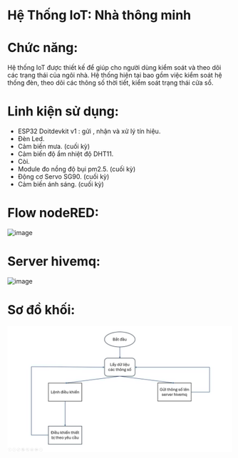 # Hệ Thống IoT: Nhà thông minh

# Chức năng:

Hệ thống IoT được thiết kế để giúp cho người dùng kiểm soát và theo dõi các trạng thái của ngôi nhà. Hệ thống hiện tại bao gồm việc kiểm soát hệ thống đèn, theo dõi các thông số thời tiết, kiểm soát trạng thái cửa sổ. 

# Linh kiện sử dụng:

* ESP32 Doitdevkit v1 : gửi , nhận và xử lý tín hiệu.
* Đèn Led.
* Cảm biến mưa. (cuối kỳ)
* Cảm biến độ ẩm nhiệt độ DHT11.
* Còi. 
* Module đo nồng độ bụi pm2.5. (cuối kỳ)
* Động cơ Servo SG90. (cuối kỳ)
* Cảm biến ánh sáng. (cuối kỳ)

# Flow nodeRED:
![image](https://github.com/user-attachments/assets/10c5c4ef-d3c8-4191-83e6-9ff3d6b2ec63)

# Server hivemq:
![image](https://github.com/user-attachments/assets/4ef10913-2f26-4f04-908f-e00c940dade8)



# Sơ đồ khối:
![IOT_diagram](https://github.com/namluntihon199/IoT/blob/main/t%E1%BA%A3i%20xu%E1%BB%91ng.jpg)
